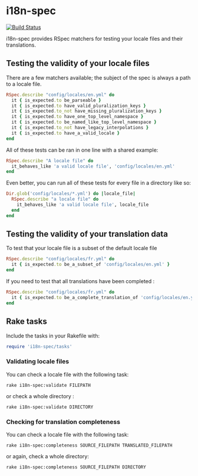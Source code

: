 # i18n-spec

[![Build Status](https://secure.travis-ci.org/tigrish/i18n-spec.png)](https://travis-ci.org/tigrish/i18n-spec)

i18n-spec provides RSpec matchers for testing your locale files and their translations.

## Testing the validity of your locale files

There are a few matchers available; the subject of the spec is always a path to a locale file.

```ruby
RSpec.describe "config/locales/en.yml" do
  it { is_expected.to be_parseable }
  it { is_expected.to have_valid_pluralization_keys }
  it { is_expected.to_not have_missing_pluralization_keys }
  it { is_expected.to have_one_top_level_namespace }
  it { is_expected.to be_named_like_top_level_namespace }
  it { is_expected.to_not have_legacy_interpolations }
  it { is_expected.to have_a_valid_locale }
end
```

All of these tests can be ran in one line with a shared example:

```ruby
RSpec.describe "A locale file" do
  it_behaves_like 'a valid locale file', 'config/locales/en.yml'
end
```

Even better, you can run all of these tests for every file in a directory like so:

```ruby
Dir.glob('config/locales/*.yml') do |locale_file|
  RSpec.describe "a locale file" do
    it_behaves_like 'a valid locale file', locale_file
  end
end
```

## Testing the validity of your translation data

To test that your locale file is a subset of the default locale file

```ruby
RSpec.describe "config/locales/fr.yml" do
  it { is_expected.to be_a_subset_of 'config/locales/en.yml' }
end
```

If you need to test that all translations have been completed :

```ruby
RSpec.describe "config/locales/fr.yml" do
  it { is_expected.to be_a_complete_translation_of 'config/locales/en.yml' }
end
```

## Rake tasks

Include the tasks in your Rakefile with:

```ruby
require 'i18n-spec/tasks'
```

### Validating locale files

You can check a locale file with the following task:

    rake i18n-spec:validate FILEPATH

or check a whole directory :

    rake i18n-spec:validate DIRECTORY

### Checking for translation completeness

You can check a locale file with the following task:

	rake i18n-spec:completeness SOURCE_FILEPATH TRANSLATED_FILEPATH

or again, check a whole directory:

	rake i18n-spec:completeness SOURCE_FILEPATH DIRECTORY
